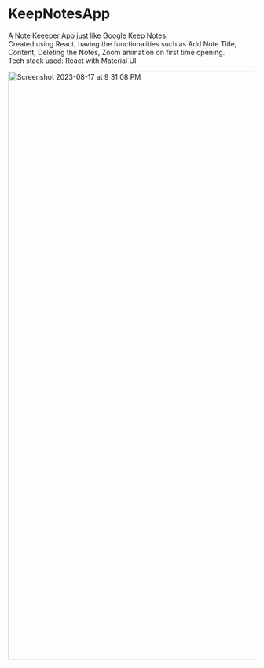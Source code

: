 # KeepNotesApp

A Note Keeeper App just like Google Keep Notes.
<br>
Created using React, having the functionalities such as Add Note Title, Content, Deleting the Notes, Zoom animation on first time opening.
<br>
Tech stack used: React with Material UI

<img width="1194" alt="Screenshot 2023-08-17 at 9 31 08 PM" src="https://github.com/aryashubhanshu/KeepNotesApp/assets/90999253/b0dff923-ff95-46a0-ba5d-b2c90e65145c">
